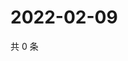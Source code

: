 # 2022-02-09

共 0 条

<!-- BEGIN WEIBO -->
<!-- 最后更新时间 Wed Feb 09 2022 17:08:42 GMT+0800 (China Standard Time) -->

<!-- END WEIBO -->
